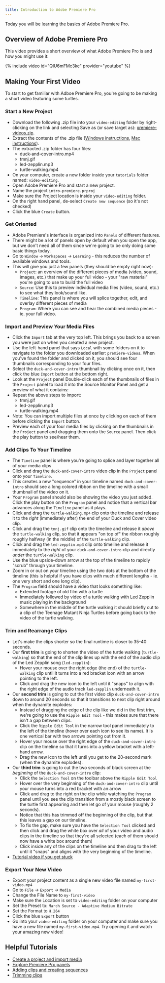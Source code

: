 ```yaml
---
title: Introduction to Adobe Premiere Pro
---
```


Today you will be learning the basics of Adobe Premiere Pro.

## Overview of Adobe Premiere Pro

This video provides a short overview of what Adobe Premiere Pro is and how you might use it:

{% include video id="QlU6mFMc3kc" provider="youtube" %}

## Making Your First Video

To start to get familiar with Adboe Premiere Pro, you're going to be making a short video featuring some turtles.

### Start a New Project

- Download the following .zip file into your `video-editing` folder by right-clicking on the link and selecting Save as (or save target as): [premiere-videos.zip]({{site.baseurl}}/modules/premiere-videos.zip). 
- Extract the contents of the .zip file ([Windows instructions](https://support.microsoft.com/en-us/windows/zip-and-unzip-files-f6dde0a7-0fec-8294-e1d3-703ed85e7ebc#:~:text=Open%20File%20Explorer%20and%20find,folder%20to%20a%20new%20location.), [Mac instructions](https://support.apple.com/guide/mac-help/zip-and-unzip-files-and-folders-on-mac-mchlp2528/mac#:~:text=unzip%20(expand)%20a%20compressed%20item)).
- The extracted .zip folder has four files:
  - duck-and-cover-intro.mp4
  - tmnj.gif
  - led-zepplin.mp3 
  - turtle-walking.mp4
- On your computer, create a new folder inside your `tutorials` folder named: `video-editing`.
- Open Adobe Premiere Pro and start a new project. 
- Name the project `intro-premiere.prproj` 
- Make sure the Project location is inside your `video-editing` folder.
- On the right hand panel, de-select `Create new sequence` (so it's not checked)
- Click the blue `Create` button.

### Get Oriented

- Adobe Premiere's interface is organized into `Panels` of different features.
- There might be a lot of panels open by default when you open the app, but we don't need all of them since we're going to be only doing some basic things today. 
- Go to `Window` -> `Workspaces` -> `Learning` - this reduces the number of available windows and tools.
- This will give you just a few panels (they should be empty right now):
	- `Project`: an overview of the different pieces of media (video, sound, images, etc.) that make up your full video - your "raw material" you're going to use to build the full video
	- `Source`: Use this to preview individual media files (video, sound, etc.) to see what they look/sound like.
	- `Timeline`: This panel is where you will splice together, edit, and overlay different pieces of media 
	- `Program`: Where you can see and hear the combined media pieces - ie. your full video.

### Import and Preview Your Media Files
- Click the `Import` tab at the very top left. This brings you back to a screen you were just on when you created a new project.
- Use the left-hand panel that says `Local` with some folders on it to navigate to the folder you downloaded earlier: `premiere-videos`. When you've found the folder and clicked on it, you should see four thumbnails corresponding to your four files.
- Select the `duck-and-cover-intro` thumbnail by clicking once on it, then click the blue `Import` button at the bottom right.
- Look at the `Project` panel Double-click each of the thumbnails of files in the `Project` panel to load it into the Source Monitor Panel and get a preview of what it contains:
- Repeat the above steps to import:
  - tmnj.gif
  - led-zepplin.mp3 
  - turtle-walking.mp4
- Note: You can import multiple files at once by clicking on each of them before clicking the `Import` button.
- Preview each of your four media files by clicking on the thumbnails in the `Project` panel and dragging them onto the `Source` panel. Then click the play button to see/hear them.
  
### Add Clips To Your Timeline
- The `Timeline` panel is where you're going to splice and layer together all of your media clips
- Click and drag the `duck-and-cover-intro` video clip in the `Project` panel onto your `Timeline`. 
- This creates a new "sequence" in your timeline named `duck-and-cover-intro` should see a long colored ribbon on the timeline with a small thumbnail of the video on it. 
- Your `Program` panel should also be showing the video you just added. Click the play button on the `Program` panel and notice that a vertical bar advances along the `Timeline` panel as it plays.
- Click and drag the `turtle-walking.mp4` clip onto the timeline and release it to the *right* (immediately after) the end of your Duck and Cover video clip. 
- Click and drag the `tmnj.gif` clip onto the timeline and release it *above* the `turtle-walking` clip, so that it appears "on top of" the ribbon roughly roughly halfway (in the middle) of the `turtle-walking` clip.
- Click and drag the `led-zepplin.mp3` clip onto timeline and release it immediately to the *right* of your `duck-and-cover-intro` clip and directly *under* the `turtle-walking` clip.
- Use the blue upside-down arrow at the top of the timeline to rapidly "scrub" through your timeline.
- Zoom in or out on your timeline using the two dots at the bottom of the timeline (this is helpful if you have clips with much different lengths - ie. one very short and one long clip).
- The `Program` field should have a video that looks something like:
	- Extended footage of old film with a turtle
	- Immediately followed by video of a turtle walking with Led Zepplin music playing in the background
	- Somewhere in the middle of the turtle walking it should briefly cut to a clip of the Teenage Mutant Ninja Turtles before going back to the video of the turtle walking.

### Trim and Rearrange Clips
- Let's make the clips shorter so the final runtime is closer to 35-40 seconds.
- Our **first trim** is going to shorten the video of the turtle walking (`turtle-walking`) so that the end of the clip lines up with the end of the audio clip of the Led Zepplin song (`led-zepplin`):
	- Hover your mouse over the right edge (the end) of the `turtle-walking` clip until it turns into a red bracket icon with an arrow pointing to the left. 
	- Click and drag the new icon to the left until it "snaps" to align with the right edge of the audio track `led-zepplin` underneath it.
- Our **second trim** is going to cut the first video clip `duck-and-cover-intro` down to around 20 seconds so that it transitions to next clip right around when the dynamite explodes:
	- Instead of dragging the edge of the clip like we did in the first trim, we're going to use the `Ripple Edit Tool` - this makes sure that there isn't a gap between clips.
	- Click the `Ripple Edit Tool` in the narrow tool panel immediately to the left of the timeline (hover over each icon to see its name). It is one vertical bar with two arrows pointing out from it. 
	- Hover your mouse over the right edge of the `duck-and-cover-intro` clip on the timeline so that it turns into a yellow bracket with a left-hand arrow. 
	- Drag the new icon to the left until you get to the 20-second mark (when the dynamite explodes).
- Our **third trim** is going to cut the two seconds of black screen at the *beginning* of the `duck-and-cover-intro` clip:
	- Click the `Selection Tool` on the toolbar above the `Ripple Edit Tool`
	- Hover over the very beginning of the `duck-and-cover-intro` clip until your mouse turns into a red bracket with an arrow
	- Click and drag to the right on the clip while watching the `Program` panel until you see the clip transition from a mostly black screen to the turtle first appearing and then let go of your mouse (roughly 2 seconds). 
	- Notice that this has trimmed off the beginning of the clip, but that this leaves a gap on our timeline.
	- To fix the gap, make sure you have the `Selection Tool` clicked and then click and drag the white box over *all* of your video and audio clips in the timeline so that they're all selected (each of them should now have a white box around them)
	- Click inside any of the clips on the timeline and then drag to the left until it "snaps" and aligns with the very beginning of the timeline.
- [Tutorial video if you get stuck](https://helpx.adobe.com/premiere-pro/how-to/trim-video-clips.html)

### Export Your New Video 

- Export your project content as a single new video file named `my-first-video.mp4`
- Go to `File` -> `Export` -> `Media` 
- Change the File Name to `my-first-video` 
- Make sure the Location is set to `video-editing` folder on your computer 
- Set the Preset to: `March Source - Adaptive Medium Bitrate`
- Set the Format to `H.264` 
- Click the blue `Export` button
- Go into your `video-editing` folder on your computer and make sure you have a new file named `my-first-video.mp4`. Try opening it and watch your amazing new video!

## Helpful Tutorials
- [Create a project and import media](https://helpx.adobe.com/premiere-pro/how-to/create-project-import-media.html)
- [Explore Premiere Pro panels](https://helpx.adobe.com/premiere-pro/how-to/work-explore-panels.html)
- [Adding clips and creating sequences](https://helpx.adobe.com/premiere-pro/how-to/create-edit-sequence.html)
- [Trimming clips](https://helpx.adobe.com/premiere-pro/how-to/trim-video-clips.html)